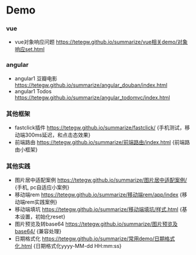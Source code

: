 # Demo
### vue

- vue对象响应问题 https://tetegw.github.io/summarize/vue相关demo/对象响应set.html



### angular

- angular1 豆瓣电影 https://tetegw.github.io/summarize/angular_douban/index.html
- angular1 Todos https://tetegw.github.io/summarize/angular_todomvc/index.html



### 其他框架

- fastclick插件  https://tetegw.github.io/summarize/fastclick/   {手机测试，移动端300ms延迟，和点击态效果}
- 前端路由  https://tetegw.github.io/summarize/前端路由/index.html {前端路由小框架}



### 其他实践

- 图片居中适配案例 https://tetegw.github.io/summarize/图片居中适配案例/ {手机, pc自适应小案例}
- 移动端rem https://tetegw.github.io/summarize/移动端rem/app/index {移动端rem实践案例}
- 移动端填坑 https://tetegw.github.io/summarize/移动端填坑/样式.html {基本设置，初始化reset}
- 图片预览及转base64 https://tetegw.github.io/summarize/图片预览及base64/  {兼容处理}
- 日期格式化 https://tetegw.github.io/summarize/常用demo/日期格式化.html   {日期格式化yyyy-MM-dd HH:mm:ss}
